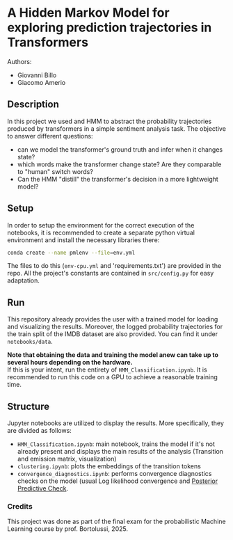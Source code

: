 # A Hidden Markov Model for exploring prediction trajectories in Transformers
Authors:
- Giovanni Billo
- Giacomo Amerio

## Description
In this project we used and HMM to abstract the probability trajectories produced by transformers in a simple sentiment analysis task. 
The objective to answer different questions:
- can we model the transformer's ground truth and infer when it changes state?
- which words make the transformer change state? Are they comparable to "human" switch words?
- Can the HMM "distill" the transformer's decision in a more lightweight model?

## Setup
In order to setup the environment for the correct execution of the notebooks, it is recommended to create a separate python virtual environment and install the necessary libraries there:
```bash
conda create --name pmlenv --file=env.yml
```
The files to do this (`env-cpu.yml` and 'requirements.txt') are provided in the repo.
All the project's constants are contained in `src/config.py` for easy adaptation.  

## Run 
This repository already provides the user with a trained model for loading and visualizing the results. 
Moreover, the logged probability trajectories for the train split of the IMDB dataset are also provided. You can find it under `notebooks/data`.

**Note that obtaining the data and training the model anew can take up to several hours depending on the hardware.**  
If this is your intent, run the entirety of `HMM_Classification.ipynb`. It is recommended to run this code on a GPU to achieve a reasonable training time.

## Structure
Jupyter notebooks are utilized to display the results. More specifically, they are divided as follows:
- `HMM_Classification.ipynb`: main notebook, trains the model if it's not already present and displays the main results of the analysis (Transition and emission matrix, visualization)
- `clustering.ipynb`: plots the embeddings of the transition tokens
- `convergence_diagnostics.ipynb`: performs convergence diagnostics checks on the model (usual Log likelihood convergence and [Posterior Predictive Check](https://cran.r-project.org/web/packages/LaplacesDemon/vignettes/BayesianInference.pdf). 

### Credits
This project was done as part of the final exam for the probabilistic Machine Learning course by prof. Bortolussi, 2025.
